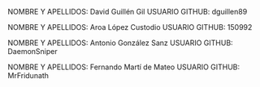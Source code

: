 
NOMBRE Y APELLIDOS: David Guillén Gil USUARIO GITHUB: dguillen89

NOMBRE Y APELLIDOS: Aroa López Custodio USUARIO GITHUB: 150992

NOMBRE Y APELLIDOS: Antonio González Sanz USUARIO GITHUB: DaemonSniper

NOMBRE Y APELLIDOS: Fernando Martí de Mateo USUARIO GITHUB: MrFridunath